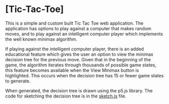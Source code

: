 # [Tic-Tac-Toe]
This is a simple and custom built Tic Tac Toe web application. The application has options to play against a computer that makes random moves, and  to play against an intelligent computer player which implements the well known minimax algorithm. 

If playing against the intelligent computer player, there is an added educational feature which gives the user an option to view the minimax decision tree for the previous move.  Given that in the beginning of the game, the algorithm iterates through thousands of possible game states, this feature becomes available when the View Minimax button is highlighted.  This occurs when the decision tree has 15 or fewer game states to generate.

When generated, the decision tree is drawn using the p5.js library.  The code for sketching the decision tree is in the [sketch.js](js/sketch.js) file.

